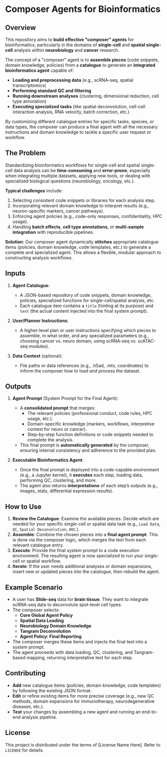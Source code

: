 # Composer Agents for Bioinformatics

## Overview

This repository aims to **build effective "composer" agents** for bioinformatics, particularly in the domains of **single-cell** and **spatial single-cell** analysis within **neurobiology** and **cancer** research. 

The concept of a "composer" agent is to **assemble pieces** (code snippets, domain knowledge, policies) from a **catalogue** to generate an **integrated bioinformatics agent** capable of:

- **Loading and preprocessing data** (e.g., scRNA-seq, spatial transcriptomics)  
- **Performing standard QC and filtering**  
- **Running downstream analyses** (clustering, dimensional reduction, cell type annotation)  
- **Executing specialized tasks** (like spatial deconvolution, cell-cell interaction analysis, RNA velocity, batch correction, etc.)  

By customizing different catalogue entries for specific tasks, species, or data types, the composer can produce a final agent with all the necessary instructions and domain knowledge to tackle a specific user request or workflow.

## The Problem

Standardizing bioinformatics workflows for single-cell and spatial single-cell data analysis can be **time-consuming** and **error-prone**, especially when integrating multiple datasets, applying new tools, or dealing with specialized biological questions (neurobiology, oncology, etc.). 

**Typical challenges** include:
1. Selecting consistent code snippets or libraries for each analysis step.  
2. Incorporating relevant domain knowledge to interpret results (e.g., neuron-specific markers, cancer pathways).  
3. Enforcing agent policies (e.g., code-only responses, confidentiality, HPC usage).  
4. Handling **batch effects**, **cell type annotations**, or **multi-sample integration** with reproducible pipelines.  

**Solution**: Our composer agent dynamically **stitches** appropriate catalogue items (policies, domain knowledge, code templates, etc.) to generate a complete and specialized agent. This allows a flexible, modular approach to constructing analysis workflows.

## Inputs

1. **Agent Catalogue**:  
   - A JSON-based repository of code snippets, domain knowledge, policies, specialized functions for single-cell/spatial analysis, etc.  
   - Each catalogue item contains a `title` (hinting at its purpose) and `text` (the actual content injected into the final system prompt).

2. **User/Planner Instructions**:  
   - A higher-level plan or user instructions specifying which pieces to assemble, in what order, and any specialized parameters (e.g., choosing cancer vs. neuro domain, using scRNA-seq vs. scATAC-seq modules).

3. **Data Context** (optional):  
   - File paths or data references (e.g., .h5ad, .mtx, coordinates) to inform the composer how to load and process the dataset.

## Outputs

1. **Agent Prompt** (System Prompt for the Final Agent):  
   - A **consolidated prompt** that merges:
     - The relevant policies (professional conduct, code rules, HPC usage, etc.).
     - Domain-specific knowledge (markers, workflows, interpretive context for neuro or cancer).
     - Step-by-step function definitions or code snippets needed to complete the analysis.  
   - This final prompt is **automatically generated** by the composer, ensuring internal consistency and adherence to the provided plan.

2. **Executable Bioinformatics Agent**:  
   - Once the final prompt is deployed into a code-capable environment (e.g., a Jupyter kernel), it **executes** each step, loading data, performing QC, clustering, and more.  
   - The agent also returns **interpretations** of each step’s outputs (e.g., images, stats, differential expression results).

## How to Use

1. **Review the Catalogue**: Examine the available pieces. Decide which are needed for your specific single-cell or spatial data task (e.g., `Load Data`, `QC`, `Spatial Deconvolution`, etc.).  
2. **Assemble**: Combine the chosen pieces into a **final agent prompt**. This is done via the composer logic, which merges the text from each relevant catalogue entry.  
3. **Execute**: Provide the final system prompt to a code execution environment. The resulting agent is now specialized to run your single-cell or spatial workflow.  
4. **Iterate**: If the user needs additional analyses or domain expansions, insert new or updated pieces into the catalogue, then rebuild the agent.

## Example Scenario

- A user has **Slide-seq** data for **brain tissue**. They want to integrate scRNA-seq data to deconvolute spot-level cell types.  
- The composer selects:  
  - **Core Global Agent Policy**  
  - **Spatial Data Loading**  
  - **Neurobiology Domain Knowledge**  
  - **Tangram Deconvolution**  
  - **Agent Policy: Final Reporting**  
- The composer merges these items and injects the final text into a system prompt.  
- The agent proceeds with data loading, QC, clustering, and Tangram-based mapping, returning interpretative text for each step.

## Contributing

- **Add** new catalogue items (policies, domain knowledge, code templates) by following the existing JSON format.  
- **Edit** or refine existing items for more precise coverage (e.g., new QC methods, domain expansions for immunotherapy, neurodegenerative diseases, etc.).  
- **Test** your changes by assembling a new agent and running an end-to-end analysis pipeline.

## License

This project is distributed under the terms of [License Name Here]. Refer to `LICENSE` for details.
